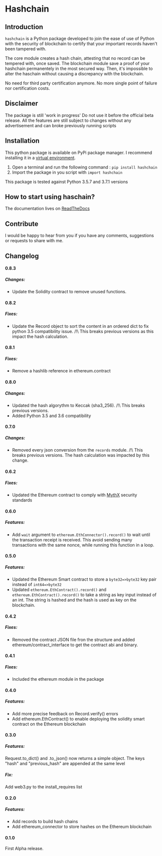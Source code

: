 # Hashchain  

## Introduction
`hashchain` is a Python package developed to join the ease of use of Python with the security of blockchain to certify that your important records haven't been tampered with. 

The core module creates a hash chain, attesting that no record can be tempered with, once saved. The blockchain module save a proof of your hashchain permanentely in the most secured way. Then, it's impossible to alter the haschain without causing a discrepancy with the blockchain.  

No need for third party certification anymore. No more single point of failure nor certification costs. 

## Disclaimer
The package is still 'work in progress' Do not use it before the official beta release. All the features are still subject to changes without any advertisement and can broke previously running scripts 


## Installation
This python package is available on PyPi package manager. I recommend installing it in a [virtual environment](https://virtualenv.pypa.io/en/latest/).  
1. Open a terminal and run the following command : `pip install hashchain`
2. Import the package in you script with `import hashchain`

This package is tested against Python 3.5.7 and 3.7.1 versions

## How to start using haschain? 
The documentation lives on [ReadTheDocs](https://hashchain.readthedocs.io/en/latest/)


## Contribute
I would be happy to hear from you if you have any comments, suggestions or requests to share with me. 

## Changelog
#### 0.8.3
##### Changes:
* Update the Solidity contract to remove unused functions.


#### 0.8.2
##### Fixes:
* Update the Record object to sort the content in an ordered dict to fix python 3.5 compatibility issue. /!\ This breaks previous versions as this impact the hash calculation.

#### 0.8.1
##### Fixes:
* Remove a hashlib reference in ethereum.contract


#### 0.8.0
##### Changes:
* Updated the hash algorythm to Keccak (sha3_256). /!\ This breaks previous versions.
* Added Python 3.5 and 3.6 compatibility


#### 0.7.0
##### Changes:
* Removed every json conversion from the `records` module. /!\ This breaks previous versions. The hash calculation was impacted by this change.  

#### 0.6.2
##### Fixes:
* Updated the Ethereum contract to comply with [MythX](https://mythx.io/) security standards

#### 0.6.0
##### Features:
* Add `wait` argument to `ethereum.EthConnector().record()` to wait until the transaction receipt is received. This avoid sending many transactions with the same nonce, while running this function in a loop.

#### 0.5.0
##### Features:
* Updated the Ethereum Smart contract to store a `byte32=>byte32` key pair instead of `int64=>byte32`
* Updated `ethereum.EthContract().record()` and `ethereum.EthContract().record()` to take a string as key input instead of an int. The string is hashed and the hash is used as key on the blockchain.

#### 0.4.2
##### Fixes:
* Removed the contract JSON file fron the structure and added ethereum/contract_interface to get the contract abi and binary. 

#### 0.4.1
##### Fixes:
* Included the ethereum module in the package

#### 0.4.0
##### Features:
* Add more precise feedback on Record.verify() errors
* Add ethereum.EthContract() to enable deploying the solidity smart contract on the Ethereum blockchain

#### 0.3.0
##### Features:
Request.to_dict() and .to_json() now returns a simple object. The keys "hash" and "previous_hash" are appended at the same level

##### Fix: 
Add web3.py to the install_requires list

#### 0.2.0
##### Features:
* Add records to build hash chains
* Add ethereum_connector to store hashes on the Ethereum blockchain 

#### 0.1.0
First Alpha release. 

